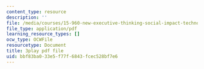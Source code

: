 ```yaml
---
content_type: resource
description: ''
file: /media/courses/15-960-new-executive-thinking-social-impact-technology-projects-fall-2017-spring-2018/bbf83ba033e5f77f6843fcec528bf7e6_sv6oW4AEVOY.pdf
file_type: application/pdf
learning_resource_types: []
ocw_type: OCWFile
resourcetype: Document
title: 3play pdf file
uid: bbf83ba0-33e5-f77f-6843-fcec528bf7e6
---
```

